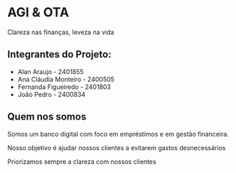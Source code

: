 # AGI & OTA
Clareza nas finanças, leveza na vida

## Integrantes do Projeto:
- Alan Araujo - 2401855
- Ana Cláudia Monteiro - 2400505
- Fernanda Figueiredo - 2401803
- João Pedro - 2400834



## Quem nos somos
Somos um banco digital com foco em empréstimos e  em gestão financeira.

Nosso objetivo é ajudar nossos clientes a evitarem gastos desnecessários 

Priorizamos sempre a clareza com nossos clientes


